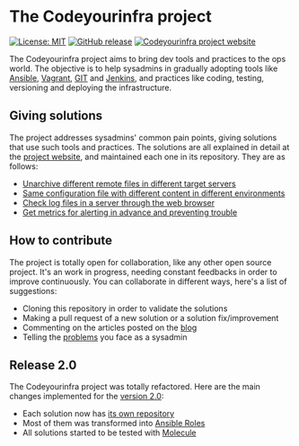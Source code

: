 # The Codeyourinfra project

[![License: MIT](https://img.shields.io/badge/License-MIT-yellow.svg)](https://opensource.org/licenses/MIT) [![GitHub release](https://img.shields.io/github/release/codeyourinfra/codeyourinfra.svg)](https://github.com/codeyourinfra/codeyourinfra/releases/latest) [![Codeyourinfra project website](https://img.shields.io/website/http/codeyourinfra.today.svg)](http://codeyourinfra.today)

The Codeyourinfra project aims to bring dev tools and practices to the ops world. The objective is to help sysadmins in gradually adopting tools like [Ansible](https://www.ansible.com), [Vagrant](https://www.vagrantup.com), [GIT](https://git-scm.com) and [Jenkins](https://jenkins.io), and practices like coding, testing, versioning and deploying the infrastructure.

## Giving solutions

The project addresses sysadmins' common pain points, giving solutions that use such tools and practices. The solutions are all explained in detail at the [project website](http://codeyourinfra.today), and maintained each one in its repository. They are as follows:

* [Unarchive different remote files in different target servers](https://github.com/codeyourinfra/unarchive_from_url_param)
* [Same configuration file with different content in different environments](https://github.com/codeyourinfra/same_cfgfile_diff_content)
* [Check log files in a server through the web browser](https://github.com/codeyourinfra/check_server_log_files)
* [Get metrics for alerting in advance and preventing trouble](https://github.com/codeyourinfra/get_metrics_for_alerting)

## How to contribute

The project is totally open for collaboration, like any other open source project. It's an work in progress, needing constant feedbacks in order to improve continuously. You can collaborate in different ways, here's a list of suggestions:

* Cloning this repository in order to validate the solutions
* Making a pull request of a new solution or a solution fix/improvement
* Commenting on the articles posted on the [blog](http://codeyourinfra.today/blog)
* Telling the [problems](http://codeyourinfra.today/your-problem) you face as a sysadmin

## Release 2.0

The Codeyourinfra project was totally refactored. Here are the main changes implemented for the [version 2.0](https://github.com/codeyourinfra/codeyourinfra/tree/2.0):

* Each solution now has [its own repository](https://github.com/search?q=topic%3Acodeyourinfra+org%3Acodeyourinfra&type=Repositories)
* Most of them was transformed into [Ansible Roles](https://docs.ansible.com/ansible/latest/user_guide/playbooks_reuse_roles.html)
* All solutions started to be tested with [Molecule](https://molecule.readthedocs.io/en/latest)
